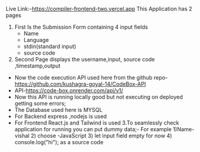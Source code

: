 Live Link:-https://compiler-frontend-two.vercel.app
This Application has 2 pages

1. First Is the Submission Form containing 4 input fields
   - Name
   - Language
   - stdin(standard input)
   - source code
2. Second Page displays the username,input, source code ,timestamp,output

- Now the code execution API used here from the github repo-https://github.com/kushagra-goyal-14/CodeBox-API
- API-https://code-box.onrender.com/api/v1/
- Now this API is running locally good but not executing on deployed getting some errors;
- The Database used here is MYSQL
- For Backend express ,nodejs is used
- For Frontend React.js and Tailwind is used
3.To seamlessly check application for running you can put dummy data;-
  For example
  1)Name-vishal
  2) choose -JavaScript
  3) let input field empty for now
  4) console.log("hi"); as a source code
